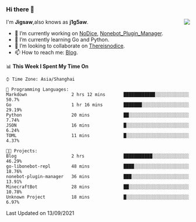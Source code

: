 ### Hi there 👋

<a href="#">
  <img align="right" src="https://github-readme-stats.vercel.app/api?username=j1g5awi&count_private=true&show_icons=true&title_color=80070B&text_color=B3B3B3&bg_color=212121&icon_color=80070B" />
</a>

I'm **Jigsaw**,also knows as **j1g5aw**.

- 🔭 I’m currently working on [NoDice](https://github.com/thereisnodice/nodice2), [Nonebot_Plugin_Manager](https://github.com/Jigsaw111/nonebot_plugin_manager).
- 🌱 I’m currently learning Go and Python.
- 👯 I’m looking to collaborate on [Thereisnodice](https://github.com/thereisnodice).
- 📫 How to reach me: [Blog](https://blog.maddestroyer.xyz/).

<!--START_SECTION:waka-->
📊 **This Week I Spent My Time On** 

```text
⌚︎ Time Zone: Asia/Shanghai

💬 Programming Languages: 
Markdown                 2 hrs 12 mins       ████████████░░░░░░░░░░░░░   50.7% 
Go                       1 hr 16 mins        ███████░░░░░░░░░░░░░░░░░░   29.19% 
Python                   20 mins             ██░░░░░░░░░░░░░░░░░░░░░░░   7.74% 
JSON                     16 mins             █░░░░░░░░░░░░░░░░░░░░░░░░   6.24% 
TOML                     11 mins             █░░░░░░░░░░░░░░░░░░░░░░░░   4.37%

🐱‍💻 Projects: 
Blog                     2 hrs               ███████████░░░░░░░░░░░░░░   46.29% 
go-libonebot-repl        48 mins             ████░░░░░░░░░░░░░░░░░░░░░   18.76% 
nonebot-plugin-manager   36 mins             ███░░░░░░░░░░░░░░░░░░░░░░   13.91% 
MinecraftBot             28 mins             ██░░░░░░░░░░░░░░░░░░░░░░░   10.78% 
Unknown Project          18 mins             █░░░░░░░░░░░░░░░░░░░░░░░░   6.97%

```


 Last Updated on 13/09/2021
<!--END_SECTION:waka-->
